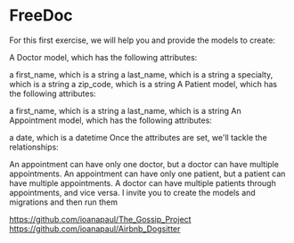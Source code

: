 # FreeDoc
For this first exercise, we will help you and provide the models to create:

A Doctor model, which has the following attributes:

a first_name, which is a string
a last_name, which is a string
a specialty, which is a string
a zip_code, which is a string
A Patient model, which has the following attributes:

a first_name, which is a string
a last_name, which is a string
An Appointment model, which has the following attributes:

a date, which is a datetime
Once the attributes are set, we'll tackle the relationships:

An appointment can have only one doctor, but a doctor can have multiple appointments.
An appointment can have only one patient, but a patient can have multiple appointments.
A doctor can have multiple patients through appointments, and vice versa.
I invite you to create the models and migrations and then run them

https://github.com/ioanapaul/The_Gossip_Project
https://github.com/ioanapaul/Airbnb_Dogsitter
